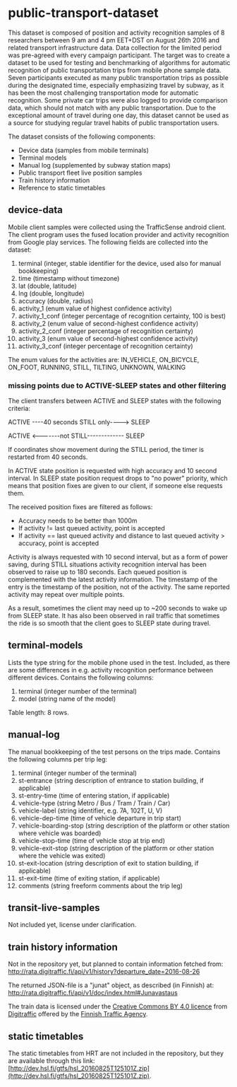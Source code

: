 # public-transport-dataset
This dataset is composed of position and activity recognition samples of 8 researchers between 9 am and 4 pm EET+DST on August 26th 2016 and related transport infrastructure data. Data collection for the limited period was pre-agreed with every campaign participant. The target was to create a dataset to be used for testing and benchmarking of algorithms for automatic recognition of public transportation trips from mobile phone sample data. Seven participants executed as many public transportation trips as possible during the designated time, especially emphasizing travel by subway, as it has been the most challenging transportation mode for automatic recognition. Some private car trips were also logged to provide comparison data, which should not match with any public transportation. Due to the exceptional amount of travel during one day, this dataset cannot be used as a source for studying regular travel habits of public transportation users.

The dataset consists of the following components:
* Device data (samples from mobile terminals)
* Terminal models
* Manual log (supplemented by subway station maps)
* Public transport fleet live position samples
* Train history information
* Reference to static timetables

## device-data
Mobile client samples were collected using the TrafficSense android client. The client program uses the fused location provider and activity recognition from Google play services. The following fields are collected into the dataset:
  1. terminal (integer, stable identifier for the device, used also for manual bookkeeping)
  1. time (timestamp without timezone)
  1. lat (double, latitude)
  1. lng (double, longitude)
  1. accuracy (double, radius)
  1. activity_1 (enum value of highest confidence activity)
  1. activity_1_conf (integer percentage of recognition certainty, 100 is best)
  1. activity_2 (enum value of second-highest confidence activity)
  1. activity_2_conf (integer percentage of recognition certainty)
  1. activity_3 (enum value of second-highest confidence activity)
  1. activity_3_conf (integer percentage of recognition certainty)

The enum values for the activities are: IN_VEHICLE, ON_BICYCLE, ON_FOOT, RUNNING, STILL, TILTING, UNKNOWN, WALKING

### missing points due to ACTIVE-SLEEP states and other filtering

The client transfers between ACTIVE and SLEEP states with the following criteria:

ACTIVE ----40 seconds STILL only----> SLEEP

ACTIVE <-------not STILL------------- SLEEP

If coordinates show movement during the STILL period, the timer is restarted from 40 seconds.

In ACTIVE state position is requested with high accuracy and 10 second interval. In SLEEP state position request drops to "no power" priority, which means that position fixes are given to our client, if someone else requests them.

The received position fixes are filtered as follows:
* Accuracy needs to be better than 1000m
* If activity != last queued activity, point is accepted
* If activity == last queued activity and distance to last queued activity > accuracy, point is accepted

Activity is always requested with 10 second interval, but as a form of power saving, during STILL situations activity recognition interval has been observed to raise up to 180 seconds. Each queued position is complemented with the latest activity information. The timestamp of the entry is the timestamp of the position, not of the activity. The same reported activity may repeat over multiple points.

As a result, sometimes the client may need up to ~200 seconds to wake up from SLEEP state. It has also been observed in rail traffic that sometimes the ride is so smooth that the client goes to SLEEP state during travel.

## terminal-models

Lists the type string for the mobile phone used in the test. Included, as there are some differences in e.g. activity recognition performance between different devices. Contains the following columns:
  1. terminal (integer number of the terminal)
  1. model (string name of the model)

Table length: 8 rows.

## manual-log

The manual bookkeeping of the test persons on the trips made. Contains the following columns per trip leg:
  1. terminal (integer number of the terminal)
  1. st-entrance (string description of entrance to station building, if applicable)
  1. st-entry-time (time of entering station, if applicable)
  1. vehicle-type (string Metro / Bus / Tram / Train / Car)
  1. vehicle-label (string identifier, e.g. 7A, 102T, U, V)
  1. vehicle-dep-time (time of vehicle departure in trip start)
  1. vehicle-boarding-stop (string description of the platform or other station where vehicle was boarded)
  1. vehicle-stop-time (time of vehicle stop at trip end)
  1. vehicle-exit-stop (string description of the platform or other station where the vehicle was exited)
  1. st-exit-location (string description of exit to station building, if applicable)
  1. st-exit-time (time of exiting station, if applicable)
  1. comments (string freeform comments about the trip leg)

## transit-live-samples

Not included yet, license under clarification.

## train history information

Not in the repository yet, but planned to contain information fetched from:
http://rata.digitraffic.fi/api/v1/history?departure_date=2016-08-26

The returned JSON-file is a "junat" object, as described (in Finnish) at:
http://rata.digitraffic.fi/api/v1/doc/index.html#Junavastaus

The train data is licensed under the [Creative Commons BY 4.0 licence](http://creativecommons.org/licenses/by/4.0/) from [Digitraffic](http://www.liikennevirasto.fi/web/en/open-data/services/digitraffic#.V9BlOxB96Ho) offered by the [Finnish Traffic Agency](http://www.liikennevirasto.fi/web/en).

## static timetables

The static timetables from HRT are not included in the repository, but they are available through this link:
[http://dev.hsl.fi/gtfs/hsl_20160825T125101Z.zip](http://dev.hsl.fi/gtfs/hsl_20160825T125101Z.zip).

